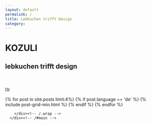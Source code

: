 ```yaml
---
layout: default
permalink: /
title: Lebkuchen trifft Design
category: 
---
```


<div class="page-lead" style="background-image:url(/images{{page.url}}teaser.jpg)">
      <div class="wrap page-lead-content">
        <h1>KOZULI</h1>
        <h2>lebkuchen trifft design</h2>
        <br/><br/>
         <a href="/r/" class="btn-i18n" hreflang="ru">ru</a>
      </div><!-- /.page-lead-content -->
</div><!-- /.page-lead -->

<div id="main" role="main">
        <div class="wrap">
        
<br/>
<div class="tiles">
{% for post in site.posts limit:4%}
	{% if post.language == 'de' %}
		{% include post-grid-min.html %}
	{% endif %}
{% endfor %}
</div><!-- /.tiles -->  


        </div><!-- /.wrap -->
      </div><!-- /#main -->

